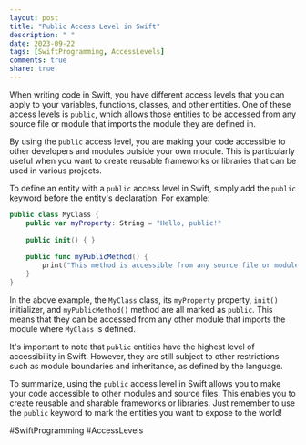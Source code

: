 ```yaml
---
layout: post
title: "Public Access Level in Swift"
description: " "
date: 2023-09-22
tags: [SwiftProgramming, AccessLevels]
comments: true
share: true
---
```


When writing code in Swift, you have different access levels that you can apply to your variables, functions, classes, and other entities. One of these access levels is `public`, which allows those entities to be accessed from any source file or module that imports the module they are defined in.

By using the `public` access level, you are making your code accessible to other developers and modules outside your own module. This is particularly useful when you want to create reusable frameworks or libraries that can be used in various projects.

To define an entity with a `public` access level in Swift, simply add the `public` keyword before the entity's declaration. For example:

```swift
public class MyClass {
    public var myProperty: String = "Hello, public!"
    
    public init() { }
    
    public func myPublicMethod() {
        print("This method is accessible from any source file or module.")
    }
}
```

In the above example, the `MyClass` class, its `myProperty` property, `init()` initializer, and `myPublicMethod()` method are all marked as `public`. This means that they can be accessed from any other module that imports the module where `MyClass` is defined.

It's important to note that `public` entities have the highest level of accessibility in Swift. However, they are still subject to other restrictions such as module boundaries and inheritance, as defined by the language.

To summarize, using the `public` access level in Swift allows you to make your code accessible to other modules and source files. This enables you to create reusable and sharable frameworks or libraries. Just remember to use the `public` keyword to mark the entities you want to expose to the world!

#SwiftProgramming #AccessLevels